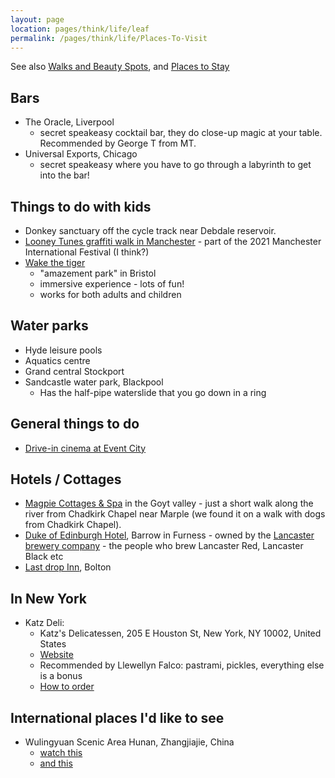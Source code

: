 ```yaml
---
layout: page
location: pages/think/life/leaf
permalink: /pages/think/life/Places-To-Visit
---
```


See also [Walks and Beauty Spots](/pages/think/life/Walks-And-Beauty-Spots), and [Places to Stay](/pages/think/life/Places-To-Stay)

## Bars

- The Oracle, Liverpool
    - secret speakeasy cocktail bar, they do close-up magic at your table. Recommended by George T from MT.
- Universal Exports, Chicago
    - secret speakeasy where you have to go through a labyrinth to get into the bar!

## Things to do with kids

- Donkey sanctuary off the cycle track near Debdale reservoir.
- [Looney Tunes graffiti walk in Manchester](https://www.warnerbros.co.uk/news/articles/2021/06/09/looney-tunes-unleashed-manchester) - part of the 2021 Manchester International Festival (I think?)
- [Wake the tiger](https://www.wakethetiger.com/) 
    - "amazement park" in Bristol
    - immersive experience - lots of fun!
    - works for both adults and children

## Water parks

- Hyde leisure pools
- Aquatics centre 
- Grand central Stockport 
- Sandcastle water park, Blackpool
    - Has the half-pipe waterslide that you go down in a ring

## General things to do

- [Drive-in cinema at Event City](https://parknpartymcr.co.uk/drive-in-cinema-manchester/)

## Hotels / Cottages

- [Magpie Cottages & Spa](https://www.magpiecottages.co.uk/) in the Goyt valley - just a short walk along the river from Chadkirk Chapel near Marple (we found it on a walk with dogs from Chadkirk Chapel).
- [Duke of Edinburgh Hotel](https://www.dukeofedinburghhotel.co.uk/), Barrow in Furness - owned by the [Lancaster brewery company](https://www.lancasterbrewery.co.uk/beer-and-cider) - the people who brew Lancaster Red, Lancaster Black etc
- [Last drop Inn](https://www.lastdropvillage.co.uk/bedrooms-suites), Bolton

## In New York

- Katz Deli: 
    - Katz's Delicatessen, 205 E Houston St, New York, NY 10002, United States
    - [Website](https://katzsdelicatessen.com/)
    - Recommended by Llewellyn Falco: pastrami, pickles, everything else is a bonus
    - [How to order](https://mattweinberg.net/ordering-at-katzs-deli.html)

## International places I'd like to see

- Wulingyuan Scenic Area Hunan, Zhangjiajie, China 
  - [watch this](https://youtu.be/TAyOJ_deBVI)
  - [and this](https://youtu.be/GnqvJ18TchM)